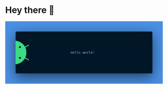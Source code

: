 # Hey there :wave:

<img src="https://raw.githubusercontent.com/MMT-Community/MMT-Community/main/banner.png" alt="Hello world">
